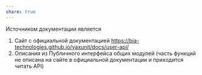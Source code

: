 ```yaml
---
share: true
---
```


Источником документации является
1. Сайт с официальной документацией https://bia-technologies.github.io/yaxunit/docs/user-api/
2. Описания из Публичного интерфейса общих модулей (часть функций не описана на сайте в официальной документации и приходится читать API)